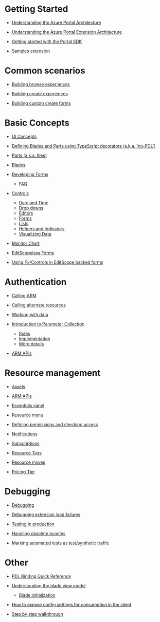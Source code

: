 
<a name="getting-started"></a>
# Getting Started
* [Understanding the Azure Portal Architecture](portalfx-howitworks.md#understanding-the-azure-portal-architecture)
* [Understanding the Azure Portal Extension Architecture](portalfx-howitworks.md#understanding-the-azure-portal-extension-architecture)

* [Getting started with the Portal SDK](portalfx-creating-extensions.md#getting-started-with-the-portal-sdk)

* [Samples extension](portalfx-sample-extensions.md#samples-extension)


<a name="common-scenarios"></a>
# Common scenarios
* [Building browse experiences](portalfx-browse.md#building-browse-experiences)

* [Building create experiences](portalfx-create.md#building-create-experiences)
* [Building custom create forms](portalfx-create.md#building-custom-create-forms)


<a name="basic-concepts"></a>
# Basic Concepts
* [UI Concepts](portalfx-ui-concepts.md#ui-concepts)

* [Defining Blades and Parts using TypeScript decorators (a.k.a. 'no-PDL')](portalfx-no-pdl-programming.md#defining-blades-and-parts-using-typescript-decorators-a-k-a-no-pdl)

* [Parts (a.k.a. tiles)](portalfx-parts.md#parts-a-k-a-tiles)

* [Blades](portalfx-blades.md#blades)

* [Developing Forms](portalfx-forms.md#developing-forms)
    * [FAQ](portalfx-forms.md#faq)

* [Controls](portalfx-controls.md#controls)
    * [Date and Time](portalfx-controls.md#date-and-time)
    * [Drop downs](portalfx-controls.md#drop-downs)
    * [Editors](portalfx-controls.md#editors)
    * [Forms](portalfx-controls.md#forms)
    * [Lists](portalfx-controls.md#lists)
    * [Helpers and Indicators](portalfx-controls.md#helpers-and-indicators)
    * [Visualizing Data](portalfx-controls.md#visualizing-data)

* [Monitor Chart](portalfx-controls-monitor-chart.md#monitor-chart)

* [EditScopeless Forms](portalfx-editscopeless-forms.md#editscopeless-forms)

* [Using Fx/Controls in EditScope backed forms](portalfx-fxcontrols-editscope-forms.md#using-fx-controls-in-editscope-backed-forms)


<a name="authentication"></a>
# Authentication
* [Calling ARM](portalfx-authentication.md#calling-arm)
* [Calling alternate resources](portalfx-authentication.md#calling-alternate-resources)

* [Working with data](portalfx-data.md#working-with-data)

* [Introduction to Parameter Collection](portalfx-parameter-collection-overview.md#introduction-to-parameter-collection)
    * [Roles](portalfx-parameter-collection-overview.md#roles)
    * [Implementation](portalfx-parameter-collection-overview.md#implementation)
    * [More details](portalfx-parameter-collection-overview.md#more-details)

* [ARM APIs](portalfx-provisioning-arm.md#arm-apis)


<a name="resource-management"></a>
# Resource management
* [Assets](portalfx-assets.md#assets)

* [ARM APIs](portalfx-provisioning-arm.md#arm-apis)

* [Essentials panel](portalfx-essentials.md#essentials-panel)

* [Resource menu](portalfx-resourcemenu.md#resource-menu)

* [Defining permissions and checking access](portalfx-permissions.md#defining-permissions-and-checking-access)

* [Notifications](portalfx-notifications.md#notifications)

* [Subscriptions](portalfx-subscriptions.md#subscriptions)

* [Resource Tags](portalfx-tags.md#resource-tags)

* [Resource moves](portalfx-resourcemove.md#resource-moves)

* [Pricing Tier](portalfx-extension-pricing-tier.md#pricing-tier)


<a name="debugging"></a>
# Debugging
* [Debugging](portalfx-debugging.md#debugging)

* [Debugging extension load failures](portalfx-debugging-extension-load-failures.md#debugging-extension-load-failures)

* [Testing in production](portalfx-testinprod.md#testing-in-production)
* [Handling obsolete bundles](portalfx-testinprod.md#handling-obsolete-bundles)
* [Marking automated tests as test/synthetic traffic](portalfx-testinprod.md#marking-automated-tests-as-test-synthetic-traffic)


<a name="other"></a>
# Other
* [PDL Binding Quick Reference](portalfx-binding-reference.md#pdl-binding-quick-reference)

* [Understanding the blade view model](portalfx-blade-viewmodel.md#understanding-the-blade-view-model)
    * [Blade initialization](portalfx-blade-viewmodel.md#blade-initialization)

* [How to expose config settings for consumption in the client](portalfx-load-configuration.md#how-to-expose-config-settings-for-consumption-in-the-client)
* [Step by step walkthrough](portalfx-load-configuration.md#step-by-step-walkthrough)

